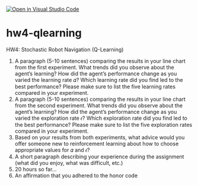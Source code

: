 [![Open in Visual Studio Code](https://classroom.github.com/assets/open-in-vscode-f059dc9a6f8d3a56e377f745f24479a46679e63a5d9fe6f495e02850cd0d8118.svg)](https://classroom.github.com/online_ide?assignment_repo_id=6597221&assignment_repo_type=AssignmentRepo)
# hw4-qlearning
HW4: Stochastic Robot Navigation (Q-Learning)

1. A paragraph (5-10 sentences) comparing the results in your line chart from the first experiment. What trends did you observe about the agent’s learning? How did the agent’s performance change as you varied the learning rate 𝛼? Which learning rate did you find led to the best performance? Please make sure to list the five learning rates compared in your experiment.
2. A paragraph (5-10 sentences) comparing the results in your line chart from the second experiment. What trends did you observe about the agent’s learning? How did the agent’s performance change as you varied the exploration rate 𝜖? Which exploration rate did you find led to the best performance? Please make sure to list the five exploration rates compared in your experiment.
3. Based on your results from both experiments, what advice would you offer someone new to reinforcement learning about how to choose appropriate values for 𝛼 and 𝜖?
4. A short paragraph describing your experience during the assignment (what did you enjoy, what was difficult, etc.)
5. 20 hours so far...
6. An affirmation that you adhered to the honor code
